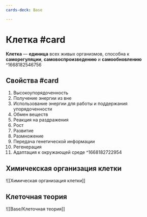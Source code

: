 ```yaml
---
cards-deck: Base

---
```


# Клетка #card
**Клетка** — **единица** всех живых организмов, способна к **саморегуляции**, **самовоспроизведению** и **самообновлению**
^1668182546756

## Свойства #card
1. Высокоупорядоченность
2. Получение энергии из вне
3. Использование энергии для работы и поддержания упорядоченности
4. Обмен веществ
5. Реакция на раздражения
6. Рост
7. Развитие
8. Размножение
9. Передача генетической информации
10. Регенерация
11. Адаптация к окружающей среде
^1668182722954

## Химичекская организация клетки
![[Химическая организация клетки]]
## Клеточная теория
![[Base/Клеточная теория]]
